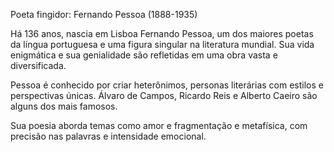 Poeta fingidor: Fernando Pessoa (1888-1935)

Há 136 anos, nascia em Lisboa Fernando Pessoa, um dos maiores poetas da língua portuguesa e uma figura singular na literatura mundial. Sua vida enigmática e sua genialidade são refletidas em uma obra vasta e diversificada.

Pessoa é conhecido por criar heterônimos, personas literárias com estilos e perspectivas únicas. Álvaro de Campos, Ricardo Reis e Alberto Caeiro são alguns dos mais famosos. 

Sua poesia aborda temas como amor e fragmentação e metafísica, com precisão nas palavras e intensidade emocional.
